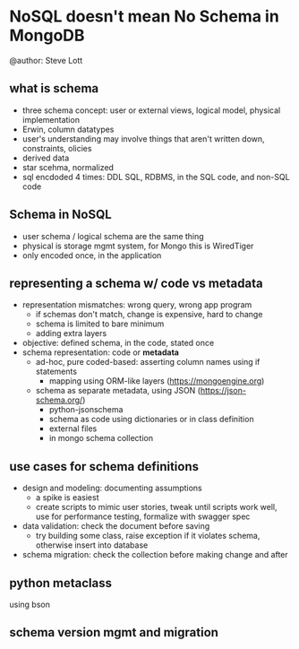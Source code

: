 # NoSQL doesn't mean No Schema in MongoDB
@author: Steve Lott

## what is schema
- three schema concept: user or external views, logical model, physical implementation
- Erwin, column datatypes
- user's understanding may involve things that aren't written down, constraints, olicies
- derived data
- star scehma, normalized
- sql encdoded 4 times: DDL SQL, RDBMS, in the SQL code, and non-SQL code

## Schema in NoSQL
- user schema / logical schema are the same thing
- physical is storage mgmt system, for Mongo this is WiredTiger
- only encoded once, in the application

## representing a schema w/ code vs metadata
- representation mismatches: wrong query, wrong app program
    - if schemas don't match, change is expensive, hard to change
    - schema is limited to bare minimum
    - adding extra layers
- objective: defined schema, in the code, stated once
- schema representation: code or **metadata**
    - ad-hoc, pure coded-based: asserting column names using if statements
        - mapping using ORM-like layers (https://mongoengine.org)
    - schema as separate metadata, using JSON (https://json-schema.org/)
        - python-jsonschema
        - schema as code using dictionaries or in class definition
        - external files
        - in mongo schema collection

## use cases for schema definitions
- design and modeling: documenting assumptions
    - a spike is easiest
    - create scripts to mimic user stories, tweak until scripts work well, use for performance testing, formalize with swagger spec
- data validation: check the document before saving
    - try building some class, raise exception if it violates schema, otherwise insert into database
- schema migration: check the collection before making change and after

## python metaclass
using bson

## schema version mgmt and migration